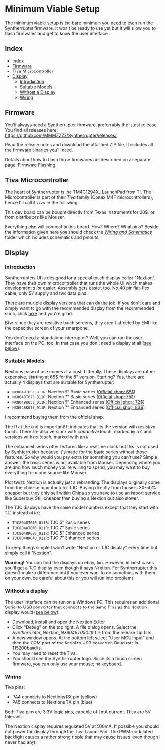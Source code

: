 # Minimum Viable Setup

The minimum viable setup is the bare minimum you need to even run the Syntherrupter firmware. It won't be ready to use yet but it will allow you to flash firmwares and get to know the user interface. 

## Index

* [Index](#index)
* [Firmware](#firmware)
* [Tiva Microcontroller](#tiva-microcontroller)
* [Display](#display)
	* [Introduction](#introduction)
	* [Suitable Models](#suitable-models)
	* [Without a Display](#without-a-display)
	* [Wiring](#wiring)

## Firmware

You'll always need a Syntherrupter firmware, preferrably the latest release. You find all releases here: https://github.com/MMMZZZZ/Syntherrupter/releases/

Read the release notes and download the attached ZIP file. It includes all the firmware binaries you'll need. 

Details about how to flash those firmwares are described on a separate page: [Firmware Flashing](Firmware%20Flashing.md). 

## Tiva Microcontroller
The heart of Syntherrupter is the TM4C1294XL LaunchPad from TI. The Microcontroller is part of their *Tiva* family (Cortex M4F microcontrollers), hence I'll call it *Tiva* in the following.

This dev board can be bought [directly from Texas Instruments](https://www.ti.com/tool/EK-TM4C1294XL#order-start-development) for 20$, or from distributors like Mouser.

Everything else will connect to this board. How? Where? What pins? Beside the information given here you should check the *[Wiring and Schematics](/Documentation/Wiring%20and%20Schematics)* folder which includes schematics and pinouts. 

## Display

### Introduction
Syntherrupters UI is designed for a special touch display called "Nextion". They have their own microcontroller that runs the whole UI which makes development *a lot* easier. Assembly gets easier, too. No 40 pin flat-flex cable, only 5V supply and two data pins. 

There are multiple display versions that can do the job. If you don't care and simply want to go with the recommended display from the recommended shop, click [here](https://www.itead.cc/nextion-nx8048k050.html) and you're good.

Btw. since they are resistive touch screens, they aren't affected by EMI like the capacitive screen of your smartpone. 

You don't need a standalone interrupter? Well, you can run the user interface on the PC, too. In that case you don't need a display at all ([see below](#without-a-display)).

### Suitable Models
Nextions ease of use comes at a cost. Litterally. These displays are rather expensive, starting at 65$ for the 5" version. Starting? Yes, there are actually 4 displays that are suitable for Syntherrupter:

* `NX8048T050_011R`: Nextion 5" Basic series ([Official shop: 65$](https://www.itead.cc/nextion-nx8048t050.html))
* `NX8048T070_011R`: Nextion 7" Basic series ([Official shop: 75$](https://www.itead.cc/nextion-nx8048t070.html))
* `NX8048K050_011R`: Nextion 5" Enhanced series ([Official shop: 72$](https://www.itead.cc/nextion-nx8048k050.html))
* `NX8048K070_011R`: Nextion 7" Enhanced series ([Official shop: 83$](https://www.itead.cc/nextion-nx8048k070.html))

I recommend buying them from the official shop. 

The R at the end is important! It indicates that its the version with *resistive* touch. There are also versions with *capacitive* touch, marked by a `C` and versions with *no touch*, marked with an `N`. 

The enhanced series offer features like a realtime clock but this is not used by Synhterrupter because it's made for the basic series without those features. So why would you pay extra for something you can't use? Simple answer: the basic series is not available from Mouser. Depending where you are and how much money you're willing to spend, you may want to buy everything from one source like Mouser.  

Plot twist: Nextion is actually just a rebranding. The displays originally come from the chinese manufacturer TJC. Buying directly from those is 30-50% cheaper but they only sell within China so you have to use an import service like Superbuy. Still cheaper than buying a Nextion but also slower. 

The TJC displays have the same model numbers except that they start with `TJC` instead of `NX`:

* `TJC8048T050_011R`: TJC 5" Basic series
* `TJC8048T070_011R`: TJC 7" Basic series
* `TJC8048K050_011R`: TJC 5" Enhanced series
* `TJC8048K070_011R`: TJC 7" Enhanced series

To keep things simple I won't write "Nextion or TJC display" every time but simply call it "Nextion". 

**Warning!** You can find the displays on ebay, too. However, in most cases you'll get a TJC display even though it says Nextion. For Syntherrupter this doesn't make a difference but if you ever want to do something with them on your own, be careful about this or you will run into problems. 

### Without a display

The user interface can be run on a Windows PC. This requires an additional Serial to USB converter that connects to the same Pins as the Nextion display would ([see below](#wiring)).

* Download, install and open the [Nextion Editor](https://nextion.tech/nextion-editor/#_section1)
* Click "Debug" on the top right. A file dialog opens. Select the *Syntherrupter_Nextion_NX8048T050.tft* file from the release zip file. 
* A new window opens. At the bottom left select "User MCU Input" and then the COM port of the Serial to USB converter. Baud rate is 115200baud/s.
* You may need to reset the Tiva. 
* You should see the Syntherrupter logo. Since its a touch screen firmware, you can only use your mouse; no keyboard. 

### Wiring

Tiva pins:
* PA4 connects to Nextions RX pin (yellow)
* PA5 connects to Nextions TX pin (blue)

Both Tiva pins are 3.3V logic pins, capable of 2mA current. They are 5V tolerant.

The Nextion display requires regulated 5V at 500mA. If possible you should not power the display through the Tiva LaunchPad. The PWM modulated backlight causes a rather strong ripple that may cause issues (even though I never had any).
